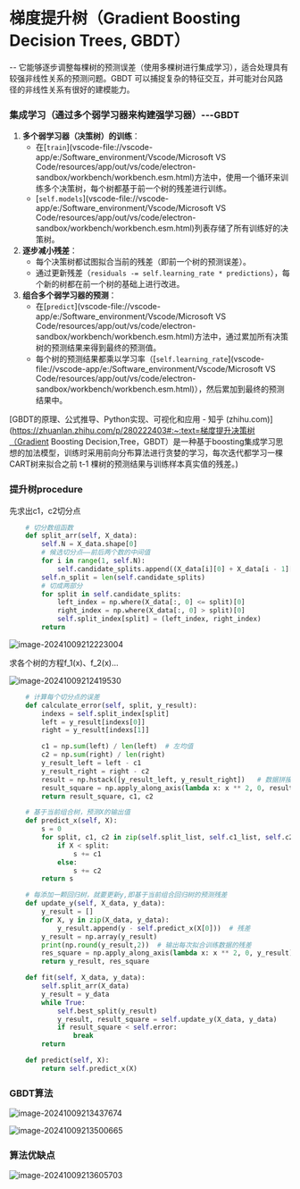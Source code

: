 # **梯度提升树（Gradient Boosting Decision Trees, GBDT）**

-- 它能够逐步调整每棵树的预测误差（使用多棵树进行集成学习），适合处理具有较强非线性关系的预测问题。GBDT 可以捕捉复杂的特征交互，并可能对台风路径的非线性关系有很好的建模能力。

### 集成学习（通过多个弱学习器来构建强学习器）---GBDT

1. **多个弱学习器（决策树）的训练**：
   - 在[`train`](vscode-file://vscode-app/e:/Software_environment/Vscode/Microsoft VS Code/resources/app/out/vs/code/electron-sandbox/workbench/workbench.esm.html)方法中，使用一个循环来训练多个决策树，每个树都基于前一个树的残差进行训练。
   - [`self.models`](vscode-file://vscode-app/e:/Software_environment/Vscode/Microsoft VS Code/resources/app/out/vs/code/electron-sandbox/workbench/workbench.esm.html)列表存储了所有训练好的决策树。
2. **逐步减小残差**：
   - 每个决策树都试图拟合当前的残差（即前一个树的预测误差）。
   - 通过更新残差（`residuals -= self.learning_rate * predictions`），每个新的树都在前一个树的基础上进行改进。
3. **组合多个弱学习器的预测**：
   - 在[`predict`](vscode-file://vscode-app/e:/Software_environment/Vscode/Microsoft VS Code/resources/app/out/vs/code/electron-sandbox/workbench/workbench.esm.html)方法中，通过累加所有决策树的预测结果来得到最终的预测值。
   - 每个树的预测结果都乘以学习率（[`self.learning_rate`](vscode-file://vscode-app/e:/Software_environment/Vscode/Microsoft VS Code/resources/app/out/vs/code/electron-sandbox/workbench/workbench.esm.html)），然后累加到最终的预测结果中。

[GBDT的原理、公式推导、Python实现、可视化和应用 - 知乎 (zhihu.com)](https://zhuanlan.zhihu.com/p/280222403#:~:text=梯度提升决策树（Gradient Boosting Decision,Tree，GBDT）是一种基于boosting集成学习思想的加法模型，训练时采用前向分布算法进行贪婪的学习，每次迭代都学习一棵CART树来拟合之前 t-1 棵树的预测结果与训练样本真实值的残差。)

### 提升树procedure

先求出c1，c2切分点

```python
    # 切分数组函数
    def split_arr(self, X_data):
        self.N = X_data.shape[0]
        # 候选切分点——前后两个数的中间值
        for i in range(1, self.N):
            self.candidate_splits.append((X_data[i][0] + X_data[i - 1][0]) / 2)
        self.n_split = len(self.candidate_splits)
        # 切成两部分
        for split in self.candidate_splits:
            left_index = np.where(X_data[:, 0] <= split)[0]
            right_index = np.where(X_data[:, 0] > split)[0]
            self.split_index[split] = (left_index, right_index)
        return
```



![image-20241009212223004](C:\Users\yyd20\AppData\Roaming\Typora\typora-user-images\image-20241009212223004.png)

求各个树的方程f_1(x)、f_2(x)...

![image-20241009212419530](C:\Users\yyd20\AppData\Roaming\Typora\typora-user-images\image-20241009212419530.png)

```python
    # 计算每个切分点的误差
    def calculate_error(self, split, y_result):
        indexs = self.split_index[split]
        left = y_result[indexs[0]]
        right = y_result[indexs[1]]

        c1 = np.sum(left) / len(left)  # 左均值
        c2 = np.sum(right) / len(right)
        y_result_left = left - c1
        y_result_right = right - c2
        result = np.hstack([y_result_left, y_result_right])   # 数据拼接
        result_square = np.apply_along_axis(lambda x: x ** 2, 0, result).sum()
        return result_square, c1, c2
```

```python
    # 基于当前组合树，预测X的输出值
    def predict_x(self, X):
        s = 0
        for split, c1, c2 in zip(self.split_list, self.c1_list, self.c2_list):
            if X < split:
                s += c1
            else:
                s += c2
        return s

    # 每添加一颗回归树，就要更新y,即基于当前组合回归树的预测残差
    def update_y(self, X_data, y_data):
        y_result = []
        for X, y in zip(X_data, y_data):
            y_result.append(y - self.predict_x(X[0]))  # 残差
        y_result = np.array(y_result)
        print(np.round(y_result,2))  # 输出每次拟合训练数据的残差
        res_square = np.apply_along_axis(lambda x: x ** 2, 0, y_result).sum()
        return y_result, res_square

    def fit(self, X_data, y_data):
        self.split_arr(X_data)
        y_result = y_data
        while True:
            self.best_split(y_result)
            y_result, result_square = self.update_y(X_data, y_data)
            if result_square < self.error:
                break
        return

    def predict(self, X):
        return self.predict_x(X)
```

### GBDT算法

![image-20241009213437674](C:\Users\yyd20\AppData\Roaming\Typora\typora-user-images\image-20241009213437674.png)

![image-20241009213500665](C:\Users\yyd20\AppData\Roaming\Typora\typora-user-images\image-20241009213500665.png)

### 算法优缺点

![image-20241009213605703](C:\Users\yyd20\AppData\Roaming\Typora\typora-user-images\image-20241009213605703.png)